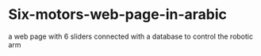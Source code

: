 # Six-motors-web-page-in-arabic
a web page with 6 sliders connected with a database to control the robotic arm 
